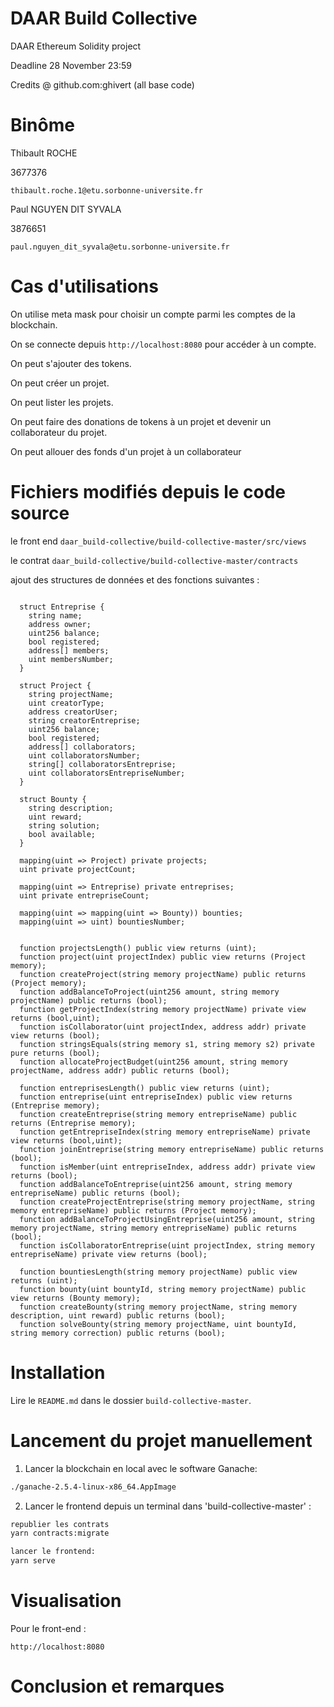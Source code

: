 # DAAR Build Collective

DAAR Ethereum Solidity project

Deadline 28 November 23:59

Credits @ github.com:ghivert (all base code)

# Binôme #

Thibault ROCHE

3677376

`thibault.roche.1@etu.sorbonne-universite.fr`

Paul NGUYEN DIT SYVALA

3876651

`paul.nguyen_dit_syvala@etu.sorbonne-universite.fr`



# Cas d'utilisations #

On utilise meta mask pour choisir un compte parmi les comptes de la blockchain.

On se connecte depuis `http://localhost:8080` pour accéder à un compte.

On peut s'ajouter des tokens.

On peut créer un projet.

On peut lister les projets.

On peut faire des donations de tokens à un projet et devenir un collaborateur du projet.

On peut allouer des fonds d'un projet à un collaborateur


# Fichiers modifiés depuis le code source #

le front end `daar_build-collective/build-collective-master/src/views`

le contrat `daar_build-collective/build-collective-master/contracts`

ajout des structures de données et des fonctions suivantes :

```solidity

  struct Entreprise {
    string name;
    address owner;
    uint256 balance;
    bool registered;
    address[] members;
    uint membersNumber;
  }

  struct Project {
    string projectName;
    uint creatorType;  
    address creatorUser;
    string creatorEntreprise;
    uint256 balance;
    bool registered;
    address[] collaborators;
    uint collaboratorsNumber;
    string[] collaboratorsEntreprise;
    uint collaboratorsEntrepriseNumber;
  }

  struct Bounty {
    string description;
    uint reward;
    string solution;
    bool available;
  }

  mapping(uint => Project) private projects;
  uint private projectCount;
  
  mapping(uint => Entreprise) private entreprises;
  uint private entrepriseCount;
  
  mapping(uint => mapping(uint => Bounty)) bounties; 
  mapping(uint => uint) bountiesNumber; 

  
  function projectsLength() public view returns (uint);
  function project(uint projectIndex) public view returns (Project memory);
  function createProject(string memory projectName) public returns (Project memory);
  function addBalanceToProject(uint256 amount, string memory projectName) public returns (bool);
  function getProjectIndex(string memory projectName) private view returns (bool,uint);
  function isCollaborator(uint projectIndex, address addr) private view returns (bool);
  function stringsEquals(string memory s1, string memory s2) private pure returns (bool);
  function allocateProjectBudget(uint256 amount, string memory projectName, address addr) public returns (bool);

  function entreprisesLength() public view returns (uint);
  function entreprise(uint entrepriseIndex) public view returns (Entreprise memory);
  function createEntreprise(string memory entrepriseName) public returns (Entreprise memory);
  function getEntrepriseIndex(string memory entrepriseName) private view returns (bool,uint);
  function joinEntreprise(string memory entrepriseName) public returns (bool);
  function isMember(uint entrepriseIndex, address addr) private view returns (bool);
  function addBalanceToEntreprise(uint256 amount, string memory entrepriseName) public returns (bool);
  function createProjectEntreprise(string memory projectName, string memory entrepriseName) public returns (Project memory);
  function addBalanceToProjectUsingEntreprise(uint256 amount, string memory projectName, string memory entrepriseName) public returns (bool);
  function isCollaboratorEntreprise(uint projectIndex, string memory entrepriseName) private view returns (bool);

  function bountiesLength(string memory projectName) public view returns (uint);
  function bounty(uint bountyId, string memory projectName) public view returns (Bounty memory);
  function createBounty(string memory projectName, string memory description, uint reward) public returns (bool);
  function solveBounty(string memory projectName, uint bountyId, string memory correction) public returns (bool);

```

# Installation #

Lire le `README.md` dans le dossier `build-collective-master`.


# Lancement du projet manuellement #

1) Lancer la blockchain en local avec le software Ganache:

```bash
./ganache-2.5.4-linux-x86_64.AppImage
```

2) Lancer le frontend depuis un terminal dans 'build-collective-master' :

```bash
republier les contrats
yarn contracts:migrate

lancer le frontend:
yarn serve
```

# Visualisation #

Pour le front-end : 

`http://localhost:8080`


# Conclusion et remarques #
